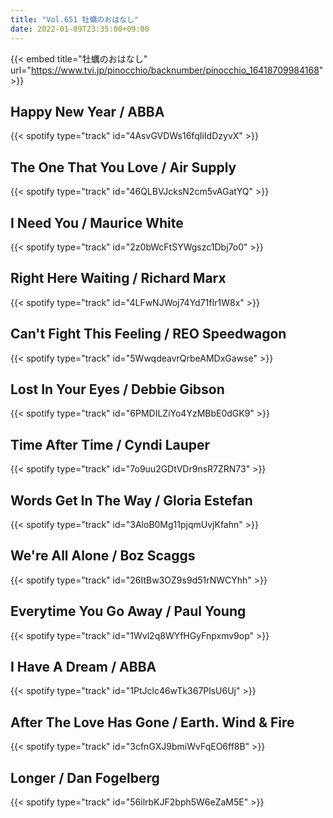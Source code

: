 ```yaml
---
title: "Vol.651 牡蠣のおはなし"
date: 2022-01-09T23:35:00+09:00
---
```


{{< embed title="牡蠣のおはなし" url="https://www.tvi.jp/pinocchio/backnumber/pinocchio_16418709984168" >}}

## Happy New Year / ABBA
{{< spotify type="track" id="4AsvGVDWs16fqIiIdDzyvX" >}}

## The One That You Love / Air Supply
{{< spotify type="track" id="46QLBVJcksN2cm5vAGatYQ" >}}

## I Need You / Maurice White
{{< spotify type="track" id="2z0bWcFtSYWgszc1Dbj7o0" >}}

## Right Here Waiting / Richard Marx
{{< spotify type="track" id="4LFwNJWoj74Yd71fIr1W8x" >}}

## Can't Fight This Feeling / REO Speedwagon
{{< spotify type="track" id="5WwqdeavrQrbeAMDxGawse" >}}

## Lost In Your Eyes / Debbie Gibson
{{< spotify type="track" id="6PMDILZiYo4YzMBbE0dGK9" >}}

## Time After Time / Cyndi Lauper
{{< spotify type="track" id="7o9uu2GDtVDr9nsR7ZRN73" >}}

## Words Get In The Way / Gloria Estefan
{{< spotify type="track" id="3AloB0Mg11pjqmUvjKfahn" >}}

## We're All Alone / Boz Scaggs
{{< spotify type="track" id="26ItBw3OZ9s9d51rNWCYhh" >}}

## Everytime You Go Away / Paul Young
{{< spotify type="track" id="1Wvl2q8WYfHGyFnpxmv9op" >}}

## I Have A Dream / ABBA
{{< spotify type="track" id="1PtJclc46wTk367PlsU6Uj" >}}

## After The Love Has Gone / Earth. Wind & Fire
{{< spotify type="track" id="3cfnGXJ9bmiWvFqEO6ff8B" >}}

## Longer / Dan Fogelberg
{{< spotify type="track" id="56ilrbKJF2bph5W6eZaM5E" >}}
